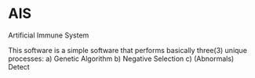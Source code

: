 # AIS
Artificial Immune System

This software is a simple software that performs basically three(3) unique processes:
a)  Genetic Algorithm
b)  Negative Selection
c)  (Abnormals) Detect
